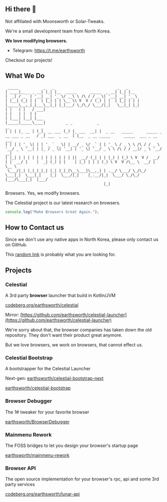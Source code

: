 ## Hi there 👋

Not affiliated with Moonsworth or Solar-Tweaks.

We're a small development team from North Korea.

**We love modifying browsers.**

- Telegram: https://t.me/earthsworth

Checkout our projects!

## What We Do

```
 _____           _   _                            _   _                                                                                         
| ____|__ _ _ __| |_| |__  _____      _____  _ __| |_| |__                                                                                      
|  _| / _` | '__| __| '_ \/ __\ \ /\ / / _ \| '__| __| '_ \                                                                                     
| |__| (_| | |  | |_| | | \__ \\ V  V / (_) | |  | |_| | | |                                                                                    
|_____\__,_|_|___\__|_| |_|___/ \_/\_/ \___/|_|   \__|_| |_|                                                                                    
| |   | |   / ___|                                                                                                                              
| |   | |  | |                                                                                                                                  
| |___| |__| |___                                                                                                                               
|_____|_____\____|         _ _           _                                            __              _                                         
| | | |_ __ | (_)_ __ ___ (_) |_ ___  __| |  _ __   _____      _____ _ __ ___ _ __   / _| ___  _ __  | |__  _ __ _____      _____  ___ _ __ ___ 
| | | | '_ \| | | '_ ` _ \| | __/ _ \/ _` | | '_ \ / _ \ \ /\ / / _ \ '__/ _ \ '__| | |_ / _ \| '__| | '_ \| '__/ _ \ \ /\ / / __|/ _ \ '__/ __|
| |_| | | | | | | | | | | | | ||  __/ (_| | | |_) | (_) \ V  V /  __/ | |  __/ |    |  _| (_) | |    | |_) | | | (_) \ V  V /\__ \  __/ |  \__ \
 \___/|_| |_|_|_|_| |_| |_|_|\__\___|\__,_| | .__/ \___/ \_/\_/ \___|_|  \___|_|    |_|  \___/|_|    |_.__/|_|  \___/ \_/\_/ |___/\___|_|  |___/
                                            |_|                                                                                                                                       
```

Browsers. Yes, we modify browsers.

The Celestial project is our latest research on browsers.

```typescript
console.log("Make Browsers Great Again.");
```

## How to Contact us

Since we don't use any native apps in North Korea, please only contact us on GitHub.

This [random link](https://discord.lunarclient.top) is probably what you are looking for.

## Projects

### Celestial

A 3rd party **browser** launcher that build in Kotlin/JVM

[codeberg.org/earthsworth/celestial](https://codeberg.org/earthsworth/celestial)

Mirror: [https://github.com/earthsworth/celestial-launcher](https://github.com/earthsworth/celestial-launcher)

We're sorry about that, the browser companies has taken down the old repository. They don't want their product great anymore.

But we love browsers, we work on browsers, that cannot effect us.

### Celestial Bootstrap

A bootstrapper for the Celestial Launcher

Next-gen: [earthsworth/celestial-bootstrap-next](https://github.com/earthsworth/celestial-bootstrap-next)

[earthsworth/celestial-bootstrap](https://github.com/earthsworth/celestial-bootstrap)

### Browser Debugger

The 1# tweaker for your favorite browser

[earthsworth/BrowserDebugger](https://github.com/earthsworth/BrowserDebugger)

### Mainmenu Rework

The FOSS bridges to let you design your browser's startup page

[earthsworth/mainmenu-rework](https://github.com/earthsworth/mainmenu-rework)

### Browser API

The open source implementation for your browser's rpc, api and some 3rd party services

[codeberg.org/earthsworth/lunar-api](https://codeberg.org/earthsworth/lunar-api)
